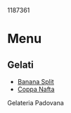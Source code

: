 1187361

# Menu

## Gelati
- [Banana Split](./gelati/banana_split.md)
- [Coppa Nafta](./gelati/coppa_nafta.md)

Gelateria Padovana

